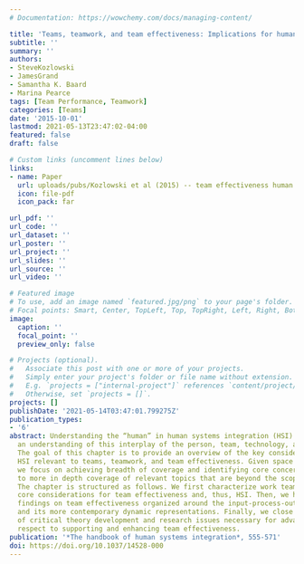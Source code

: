```yaml
---
# Documentation: https://wowchemy.com/docs/managing-content/

title: 'Teams, teamwork, and team effectiveness: Implications for human systems integration.'
subtitle: ''
summary: ''
authors:
- SteveKozlowski
- JamesGrand
- Samantha K. Baard
- Marina Pearce
tags: [Team Performance, Teamwork]
categories: [Teams]
date: '2015-10-01'
lastmod: 2021-05-13T23:47:02-04:00
featured: false
draft: false

# Custom links (uncomment lines below)
links:
- name: Paper
  url: uploads/pubs/Kozlowski et al (2015) -- team effectiveness human systems integration.pdf
  icon: file-pdf
  icon_pack: far

url_pdf: ''
url_code: ''
url_dataset: ''
url_poster: ''
url_project: ''
url_slides: ''
url_source: ''
url_video: ''

# Featured image
# To use, add an image named `featured.jpg/png` to your page's folder.
# Focal points: Smart, Center, TopLeft, Top, TopRight, Left, Right, BottomLeft, Bottom, BottomRight.
image:
  caption: ''
  focal_point: ''
  preview_only: false

# Projects (optional).
#   Associate this post with one or more of your projects.
#   Simply enter your project's folder or file name without extension.
#   E.g. `projects = ["internal-project"]` references `content/project/deep-learning/index.md`.
#   Otherwise, set `projects = []`.
projects: []
publishDate: '2021-05-14T03:47:01.799275Z'
publication_types:
- '6'
abstract: Understanding the “human” in human systems integration (HSI) necessitates
  an understanding of this interplay of the person, team, technology, and system.
  The goal of this chapter is to provide an overview of the key considerations for
  HSI relevant to teams, teamwork, and team effectiveness. Given space constraints,
  we focus on achieving breadth of coverage and identifying core concerns, with pointers
  to more in depth coverage of relevant topics that are beyond the scope of the chapter.
  The chapter is structured as follows. We first characterize work teams and identify
  core considerations for team effectiveness and, thus, HSI. Then, we highlight research
  findings on team effectiveness organized around the input-process-output heuristic
  and its more contemporary dynamic representations. Finally, we close with a consideration
  of critical theory development and research issues necessary for advancing HSI with
  respect to supporting and enhancing team effectiveness.
publication: '*The handbook of human systems integration*, 555-571'
doi: https://doi.org/10.1037/14528-000
---
```

